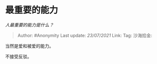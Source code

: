 # 最重要的能力
*人最重要的能力是什么？*

> Author: #Anonymity
> Last update: *23/07/2021*
> Link:
> Tag:
> 沙海拾金:

当然是爱和被爱的能力。

不接受反驳。
